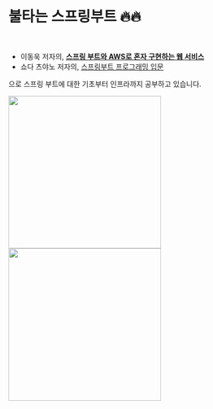 # 불타는 스프링부트 🔥🔥

<img alt="" src="https://img.shields.io/badge/Java-11.0.1-yellow?style=flat-square&logo=java"> <img alt="" src="https://img.shields.io/badge/SpringBoot__version-2.1.7.RELEASE-yellowgreen?style=flat-square&logo=spring"> <img alt="" src="https://img.shields.io/badge/Gradle-4.10.2-blue?style=flat-square&logo=gradle">


- 이동욱 저자의, [**스프링 부트와 AWS로 혼자 구현하는 웹 서비스**](https://jojoldu.tistory.com/463)  
- 쇼다 츠야노 저자의, [스프링부트 프로그래밍 입문](http://www.yes24.com/Product/Goods/38138619)

으로 스프링 부트에 대한 기초부터 인프라까지 공부하고 있습니다.

<div>
<a href="https://github.com/Kimdonghyeon7645/SpringBoot-Study/tree/master/_study-note/summary-book_%EC%8A%A4%ED%94%84%EB%A7%81%EB%B6%80%ED%8A%B8%EC%99%80AWS%EB%A1%9C%ED%98%BC%EC%9E%90%EA%B5%AC%ED%98%84%ED%95%98%EB%8A%94%EC%9B%B9%EC%84%9C%EB%B9%84%EC%8A%A4">
    <img src='https://user-images.githubusercontent.com/48408417/98798374-2b292600-2451-11eb-9c11-54cc64361e2d.png' height='300'>
</a>

<a href="https://github.com/Kimdonghyeon7645/SpringBoot-Study/tree/master/_study-note/summary-book_%EC%8A%A4%ED%94%84%EB%A7%81%EB%B6%80%ED%8A%B8%ED%94%84%EB%A1%9C%EA%B7%B8%EB%9E%98%EB%B0%8D%EC%9E%85%EB%AC%B8">
    <img src='http://image.yes24.com/goods/38138619/800x0' height='300'>
</a>
</div>

